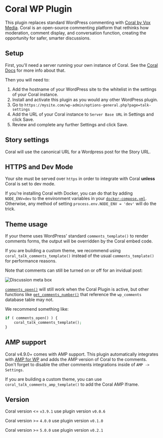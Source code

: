 # Coral WP Plugin

This plugin replaces standard WordPress commenting with [Coral by Vox Media](https://coralproject.net). Coral is an open-source commenting platform that rethinks how moderation, comment display, and conversation function, creating the opportunity for safer, smarter discussions.

## Setup

First, you'll need a server running your own instance of Coral. See the [Coral Docs](https://docs.coralproject.net/) for more info about that.

Then you will need to:

1. Add the hostname of your WordPress site to the whitelist in the settings of your Coral instance.
1. Install and activate this plugin as you would any other WordPress plugin.
1. Go to `https://mysite.com/wp-admin/options-general.php?page=talk-settings`
1. Add the URL of your Coral instance to `Server Base URL` in Settings and click Save.
1. Review and complete any further Settings and click Save.

## Story settings

Coral will use the canonical URL for a Wordpress post for the Story URL.

## HTTPS and Dev Mode

Your site must be served over `https` in order to integrate with Coral **unless** Coral is set to dev mode.

If you're installing Coral with Docker, you can do that by adding `NODE_ENV=dev` to the environment variables in your [`docker-compose.yml`](https://docs.coralproject.net/talk/installation-from-docker/). Otherwise, any method of setting `process.env.NODE_ENV = 'dev'` will do the trick.

## Theme usage

If your theme uses WordPress' standard `comments_template()` to render comments forms, the output will be overridden by the Coral embed code.

If you are building a custom theme, we recommend using `coral_talk_comments_template()` instead of the usual `comments_template()` for performance reasons.

Note that comments can still be turned on or off for an invidual post:

![Discussion meta box](lib/img/discussion-meta-box.png)

[`comments_open()`](https://codex.wordpress.org/Function_Reference/comments_open) will still work when the Coral Plugin is active, but other functions like [`get_comments_number()`](https://codex.wordpress.org/Template_Tags/get_comments_number) that reference the `wp_comments` database table may not.

We recommend something like:

```php
if ( comments_open() ) {
	coral_talk_comments_template();
}
```

## AMP support

Coral v4.9.0+ comes with AMP support. This plugin automatically integrates with [AMP for WP](https://wordpress.org/plugins/accelerated-mobile-pages/) and adds the AMP version of Coral to the comments. Don't forget to disable the other comments integrations inside of `AMP -> Settings`.

If you are building a custom theme, you can use `coral_talk_comments_amp_template()` to add the Coral AMP Iframe.

## Version

Coral version <= `v3.9.1` use plugin version `v0.0.6`

Coral version >= `4.0.0` use plugin version `v0.1.0`

Coral version >= `5.0.0` use plugin version `v0.2.1`
